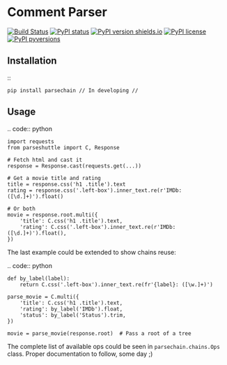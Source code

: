# Comment Parser

[![Build Status](https://travis-ci.org/jeanralphaviles/comment_parser.svg?branch=master)](https://travis-ci.org/jeanralphaviles/comment_parser/branches)
[![PyPI status](https://img.shields.io/pypi/status/comment_parser.svg)](https://pypi.python.org/pypi/comment_parser/)
[![PyPI version shields.io](https://img.shields.io/pypi/v/comment_parser.svg)](https://pypi.python.org/pypi/comment_parser/)
[![PyPI license](https://img.shields.io/pypi/l/comment_parser.svg)](https://pypi.python.org/pypi/comment_parser/)
[![PyPI pyversions](https://img.shields.io/pypi/pyversions/comment_parser.svg)](https://pypi.python.org/pypi/comment_parser/)

Installation
-------------

::

    pip install parsechain // In developing //


Usage
-----

.. code:: python

    import requests
    from parseshuttle import C, Response

    # Fetch html and cast it
    response = Response.cast(requests.get(...))

    # Get a movie title and rating
    title = response.css('h1 .title').text
    rating = response.css('.left-box').inner_text.re(r'IMDb: ([\d.]+)').float()

    # Or both
    movie = response.root.multi({
        'title': C.css('h1 .title').text,
        'rating': C.css('.left-box').inner_text.re(r'IMDb: ([\d.]+)').float(),
    })


The last example could be extended to show chains reuse:


.. code:: python

    def by_label(label):
        return C.css('.left-box').inner_text.re(fr'{label}: ([\w.]+)')

    parse_movie = C.multi({
        'title': C.css('h1 .title').text,
        'rating': by_label('IMDb').float,
        'status': by_label('Status').trim,
    })

    movie = parse_movie(response.root)  # Pass a root of a tree


The complete list of available ops could be seen in ``parsechain.chains.Ops`` class. Proper documentation to follow, some day ;)
